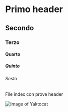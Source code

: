 # Primo header
## Secondo 
### Terzo
#### Quarto
##### Quinto
###### Sesto
File index con prove header 

![Image of Yaktocat](https://octodex.github.com/images/yaktocat.png)
